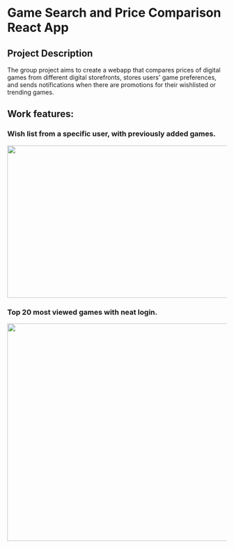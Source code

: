 # Game Search and Price Comparison React App


## Project Description

The group project aims to create a webapp that compares prices of digital games from different digital storefronts, stores users' game preferences, and sends notifications when there are promotions for their wishlisted or trending games.

## Work features:

### Wish list from a specific user, with previously added games.
<img src="https://raw.githubusercontent.com/arturcarvalhop/imaging_repo/main/wishlist-log.png" width="650" height="350">

### Top 20 most viewed games with neat login.
<img src="https://raw.githubusercontent.com/arturcarvalhop/imaging_repo/main/topview-login.png" width="650" height="500">
